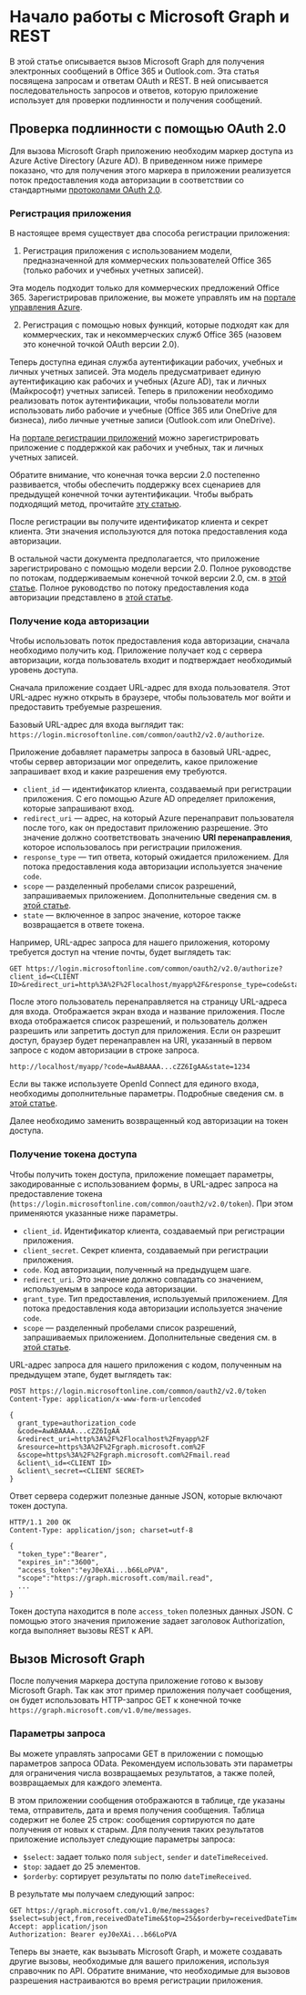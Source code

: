 # Начало работы с Microsoft Graph и REST

В этой статье описывается вызов Microsoft Graph для получения электронных сообщений в Office 365 и Outlook.com. Эта статья посвящена запросам и ответам OAuth и REST. В ней описывается последовательность запросов и ответов, которую приложение использует для проверки подлинности и получения сообщений.

## Проверка подлинности с помощью OAuth 2.0

Для вызова Microsoft Graph приложению необходим маркер доступа из Azure Active Directory (Azure AD). В приведенном ниже примере показано, что для получения этого маркера в приложении реализуется поток предоставления кода авторизации в соответствии со стандартными [протоколами OAuth 2.0](http://tools.ietf.org/html/rfc6749).

### Регистрация приложения

В настоящее время существует два способа регистрации приложения:

  1. Регистрация приложения с использованием модели, предназначенной для коммерческих пользователей Office 365 (только рабочих и учебных учетных записей).
 
  Эта модель подходит только для коммерческих предложений Office 365. Зарегистрировав приложение, вы можете управлять им на [портале управления Azure](https://manage.windowsazure.com).

  2. Регистрация с помощью новых функций, которые подходят как для коммерческих, так и некоммерческих служб Office 365 (назовем это конечной точкой OAuth версии 2.0).
 
  Теперь доступна единая служба аутентификации рабочих, учебных и личных учетных записей. Эта модель предусматривает единую аутентификацию как рабочих и учебных (Azure AD), так и личных (Майкрософт) учетных записей. Теперь в приложении необходимо реализовать поток аутентификации, чтобы пользователи могли использовать либо рабочие и учебные (Office 365 или OneDrive для бизнеса), либо личные учетные записи (Outlook.com или OneDrive).
   
На [портале регистрации приложений](https://apps.dev.microsoft.com/) можно зарегистрировать приложение с поддержкой как рабочих и учебных, так и личных учетных записей.

Обратите внимание, что конечная точка версии 2.0 постепенно развивается, чтобы обеспечить поддержку всех сценариев для предыдущей конечной точки аутентификации. Чтобы выбрать подходящий метод, прочитайте [эту статью](https://azure.microsoft.com/en-us/documentation/articles/active-directory-v2-limitations/).

После регистрации вы получите идентификатор клиента и секрет клиента. Эти значения используются для потока предоставления кода авторизации.

В остальной части документа предполагается, что приложение зарегистрировано с помощью модели версии 2.0. Полное руководстве по потокам, поддерживаемым конечной точкой версии 2.0, см. в [этой статье](https://azure.microsoft.com/en-us/documentation/articles/active-directory-v2-flows/). Полное руководство по потоку предоставления кода авторизации представлено в [этой статье](https://azure.microsoft.com/en-us/documentation/articles/active-directory-v2-protocols-oauth-code/).

### Получение кода авторизации

Чтобы использовать поток предоставления кода авторизации, сначала необходимо получить код. Приложение получает код с сервера авторизации, когда пользователь входит и подтверждает необходимый уровень доступа.

Сначала приложение создает URL-адрес для входа пользователя. Этот URL-адрес нужно открыть в браузере, чтобы пользователь мог войти и предоставить требуемые разрешения.

Базовый URL-адрес для входа выглядит так: `https://login.microsoftonline.com/common/oauth2/v2.0/authorize`.

Приложение добавляет параметры запроса в базовый URL-адрес, чтобы сервер авторизации мог определить, какое приложение запрашивает вход и какие разрешения ему требуются.

- `client_id` — идентификатор клиента, создаваемый при регистрации приложения. С его помощью Azure AD определяет приложения, которые запрашивают вход.
- `redirect_uri` — адрес, на который Azure перенаправит пользователя после того, как он предоставит приложению разрешение. Это значение должно соответствовать значению **URI перенаправления**, которое использовалось при регистрации приложения.
- `response_type` — тип ответа, который ожидается приложением. Для потока предоставления кода авторизации используется значение `code`.
- `scope` — разделенный пробелами список разрешений, запрашиваемых приложением. Дополнительные сведения см. в [этой статье](https://azure.microsoft.com/en-us/documentation/articles/active-directory-v2-scopes/).
- `state` — включенное в запрос значение, которое также возвращается в ответе токена.

Например, URL-адрес запроса для нашего приложения, которому требуется доступ на чтение почты, будет выглядеть так:

```http
GET https://login.microsoftonline.com/common/oauth2/v2.0/authorize?client_id=<CLIENT ID>&redirect_uri=http%3A%2F%2Flocalhost/myapp%2F&response_type=code&state=1234&scope=https%3A%2F%2Fgraph.microsoft.com%2Fmail.read
```

После этого пользователь перенаправляется на страницу URL-адреса для входа. Отображается экран входа и название приложения. После входа отображается список разрешений, и пользователь должен разрешить или запретить доступ для приложения. Если он разрешит доступ, браузер будет перенаправлен на URI, указанный в первом запросе с кодом авторизации в строке запроса.

```http
http://localhost/myapp/?code=AwABAAAA...cZZ6IgAA&state=1234
```

Если вы также используете OpenId Connect для единого входа, необходимы дополнительные параметры. Подробные сведения см. в [этой статье](https://azure.microsoft.com/en-us/documentation/articles/active-directory-v2-protocols-oidc/). 

Далее необходимо заменить возвращенный код авторизации на токен доступа.

### Получение токена доступа

Чтобы получить токен доступа, приложение помещает параметры, закодированные с использованием формы, в URL-адрес запроса на предоставление токена (`https://login.microsoftonline.com/common/oauth2/v2.0/token`). При этом применяются указанные ниже параметры.

- `client_id`. Идентификатор клиента, создаваемый при регистрации приложения.
- `client_secret`. Секрет клиента, создаваемый при регистрации приложения.
- `code`. Код авторизации, полученный на предыдущем шаге.
- `redirect_uri`. Это значение должно совпадать со значением, используемым в запросе кода авторизации.
- `grant_type`. Тип предоставления, используемый приложением. Для потока предоставления кода авторизации используется значение `code`.
- `scope` — разделенный пробелами список разрешений, запрашиваемых приложением. Дополнительные сведения см. в [этой статье](https://azure.microsoft.com/en-us/documentation/articles/active-directory-v2-scopes/).

URL-адрес запроса для нашего приложения с кодом, полученным на предыдущем этапе, будет выглядеть так:

```http
POST https://login.microsoftonline.com/common/oauth2/v2.0/token
Content-Type: application/x-www-form-urlencoded

{
  grant_type=authorization_code
  &code=AwABAAAA...cZZ6IgAA
  &redirect_uri=http%3A%2F%2Flocalhost%2Fmyapp%2F
  &resource=https%3A%2F%2Fgraph.microsoft.com%2F
  &scope=https%3A%2F%2Fgraph.microsoft.com%2Fmail.read
  &client\_id=<CLIENT ID>
  &client\_secret=<CLIENT SECRET>
}
```

Ответ сервера содержит полезные данные JSON, которые включают токен доступа.

```http
HTTP/1.1 200 OK
Content-Type: application/json; charset=utf-8

{
  "token_type":"Bearer",
  "expires_in":"3600",
  "access_token":"eyJ0eXAi...b66LoPVA",
  "scope":"https://graph.microsoft.com/mail.read",
  ...
}
```

Токен доступа находится в поле `access_token` полезных данных JSON. С помощью этого значения приложение задает заголовок Authorization, когда выполняет вызовы REST к API.

## Вызов Microsoft Graph

После получения маркера доступа приложение готово к вызову Microsoft Graph. Так как этот пример приложения получает сообщения, он будет использовать HTTP-запрос GET к конечной точке `https://graph.microsoft.com/v1.0/me/messages`.

### Параметры запроса

Вы можете управлять запросами GET в приложении с помощью параметров запроса OData. Рекомендуем использовать эти параметры для ограничения числа возвращаемых результатов, а также полей, возвращаемых для каждого элемента. 

В этом приложении сообщения отображаются в таблице, где указаны тема, отправитель, дата и время получения сообщения. Таблица содержит не более 25 строк: сообщения сортируются по дате получения от новых к старым. Для получения таких результатов приложение использует следующие параметры запроса:

- `$select`: задает только поля `subject`, `sender` и `dateTimeReceived`.
- `$top`: задает до 25 элементов.
- `$orderby`: сортирует результаты по полю `dateTimeReceived`.

В результате мы получаем следующий запрос:

```http
GET https://graph.microsoft.com/v1.0/me/messages?$select=subject,from,receivedDateTime&$top=25&$orderby=receivedDateTime%20DESC
Accept: application/json
Authorization: Bearer eyJ0eXAi...b66LoPVA
```

Теперь вы знаете, как вызывать Microsoft Graph, и можете создавать другие вызовы, необходимые для вашего приложения, используя справочник по API. Обратите внимание, что необходимые для вызовов разрешения настраиваются во время регистрации приложения.


